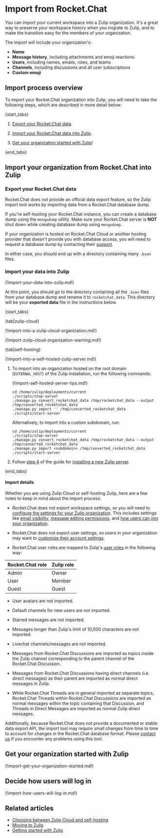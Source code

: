 # Import from Rocket.Chat

You can import your current workspace into a Zulip organization. It's a great
way to preserve your workspace history when you migrate to Zulip, and to make
the transition easy for the members of your organization.

The import will include your organization's:

* **Name**
* **Message history**, including attachments and emoji reactions
* **Users**, including names, emails, roles, and teams
* **Channels**, including discussions and all user subscriptions
* **Custom emoji**

## Import process overview

To import your Rocket.Chat organization into Zulip, you will need to take the
following steps, which are described in more detail below:

{start_tabs}

1. [Export your Rocket.Chat data](#export-your-rocketchat-data).

1. [Import your Rocket.Chat data into Zulip](#import-your-data-into-zulip).

1. [Get your organization started with Zulip](#get-your-organization-started-with-zulip)!

{end_tabs}

## Import your organization from Rocket.Chat into Zulip

### Export your Rocket.Chat data

Rocket.Chat does not provide an official data export feature, so the Zulip
import tool works by importing data from a Rocket.Chat database dump.

If you're self-hosting your Rocket.Chat instance, you can create a
database dump using the `mongodump` utility. Make sure your Rocket.Chat
server is **NOT** shut down while creating database dump using `mongodump`.

If your organization is hosted on Rocket.Chat Cloud or another hosting
provider that doesn't provide you with database access, you will need
to request a database dump by contacting their
[support](https://docs.rocket.chat/resources/frequently-asked-questions/cloud-faqs#data-export).

In either case, you should end up with a directory containing many
`.bson` files.

### Import your data into Zulip

{!import-your-data-into-zulip.md!}

At this point, you should go to the directory containing all the `.bson` files
from your database dump and rename it to `rocketchat_data`. This directory will
be your **exported data** file in the instructions below.

{start_tabs}

{tab|zulip-cloud}

{!import-into-a-zulip-cloud-organization.md!}

{!import-zulip-cloud-organization-warning.md!}

{tab|self-hosting}

{!import-into-a-self-hosted-zulip-server.md!}

1. To import into an organization hosted on the root domain
   (`EXTERNAL_HOST`) of the Zulip installation, run the following
   commands.

    {!import-self-hosted-server-tips.md!}

    ```
    cd /home/zulip/deployments/current
    ./scripts/stop-server
    ./manage.py convert_rocketchat_data /tmp/rocketchat_data --output /tmp/converted_rocketchat_data
    ./manage.py import '' /tmp/converted_rocketchat_data
    ./scripts/start-server
    ```

    Alternatively, to import into a custom subdomain, run:

    ```
    cd /home/zulip/deployments/current
    ./scripts/stop-server
    ./manage.py convert_rocketchat_data /tmp/rocketchat_data --output /tmp/converted_rocketchat_data
    ./manage.py import <subdomain> /tmp/converted_rocketchat_data
    ./scripts/start-server
    ```

1. Follow [step 4](https://zulip.readthedocs.io/en/stable/production/install.html#step-4-configure-and-use)
   of the guide for [installing a new Zulip
   server](https://zulip.readthedocs.io/en/stable/production/install.html).

{end_tabs}

#### Import details

Whether you are using Zulip Cloud or self-hosting Zulip, here are a few notes to
keep in mind about the import process:

- Rocket.Chat does not export workspace settings, so you will need to [configure
  the settings for your Zulip organization](/help/customize-organization-settings).
  This includes settings like [email
  visibility](/help/configure-email-visibility),
  [message editing permissions](/help/restrict-message-editing-and-deletion),
  and [how users can join your organization](/help/restrict-account-creation).

- Rocket.Chat does not export user settings, so users in your organization may
  want to [customize their account settings](/help/getting-started-with-zulip).

- Rocket.Chat user roles are mapped to Zulip's [user
  roles](/help/user-roles) in the following way:

| Rocket.Chat role | Zulip role |
|------------------|------------|
| Admin            | Owner      |
| User             | Member     |
| Guest            | Guest      |

- User avatars are not imported.

- Default channels for new users are not imported.

- Starred messages are not imported.

- Messages longer than Zulip's limit of 10,000 characters are not
  imported.

- Livechat channels/messages are not imported.

- Messages from Rocket.Chat Discussions are imported as topics
  inside the Zulip channel corresponding to the parent channel of the
  Rocket.Chat Discussion.

- Messages from Rocket.Chat Discussions having direct channels
  (i.e. direct messages) as their parent are imported as normal
  direct messages in Zulip.

- While Rocket.Chat Threads are in general imported as separate
  topics, Rocket.Chat Threads within Rocket.Chat Discussions are
  imported as normal messages within the topic containing that
  Discussion, and Threads in Direct Messages are imported as normal
  Zulip direct messages.

Additionally, because Rocket.Chat does not provide a documented or
stable data export API, the import tool may require small changes from
time to time to account for changes in the Rocket.Chat database
format.  Please [contact us](/help/contact-support) if you encounter
any problems using this tool.

## Get your organization started with Zulip

{!import-get-your-organization-started.md!}

## Decide how users will log in

{!import-how-users-will-log-in.md!}

## Related articles

* [Choosing between Zulip Cloud and self-hosting](/help/zulip-cloud-or-self-hosting)
* [Moving to Zulip](/help/moving-to-zulip)
* [Getting started with Zulip](/help/getting-started-with-zulip)
